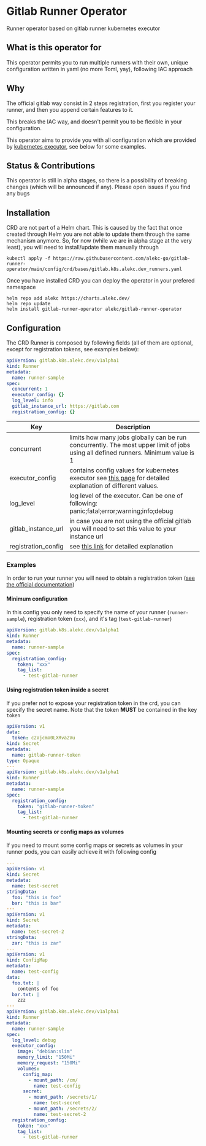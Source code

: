 # Gitlab Runner Operator
Runner operator based on gitlab runner kubernetes executor

## What is this operator for
This operator permits you to run multiple runners with their own, unique configuration written in yaml (no more Toml, yay), following IAC approach

## Why
The official gitlab way consist in 2 steps registration, first you register your runner, and then you append certain features to it. 

This breaks the IAC way, and doesn't permit you to be flexible in your configuration. 

This operator aims to provide you with all configuration which are provided by [kubernetes executor](https://docs.gitlab.com/runner/executors/kubernetes.html), see below for some examples. 

## Status & Contributions
This operator is still in alpha stages, so there is a possibility of breaking changes (which will be announced if any). Please open issues if you find any bugs

## Installation 
CRD are not part of a Helm chart. This is caused by the fact that once created through Helm you are not able to update them through the same mechanism anymore. So, for now (while we are in alpha stage at the very least), you will need to install/update them manually through
```
kubectl apply -f https://raw.githubusercontent.com/alekc-go/gitlab-runner-operator/main/config/crd/bases/gitlab.k8s.alekc.dev_runners.yaml
```

Once you have installed CRD you can deploy the operator in your prefered namespace
```
helm repo add alekc https://charts.alekc.dev/
helm repo update
helm install gitlab-runner-operator alekc/gitlab-runner-operator
```

## Configuration
The CRD Runner is composed by following fields (all of them are optional, except for registration tokens, see examples below):
```yaml
apiVersion: gitlab.k8s.alekc.dev/v1alpha1
kind: Runner
metadata:
  name: runner-sample
spec:
  concurrent: 1
  executor_config: {}
  log_level: info
  gitlab_instance_url: https://gitlab.com
  registration_config: {}    
```
|Key  |Description  |
|--|--|
| concurrent | limits how many jobs globally can be run concurrently. The most upper limit of jobs using all defined runners. Minimum value is 1 |
| executor_config | contains config values for kubernetes executor see [this page](https://docs.gitlab.com/runner/executors/kubernetes.html#the-keywords) for detailed explanation of different values.|
| log_level | log level of the executor. Can be one of following: panic;fatal;error;warning;info;debug|
| gitlab_instance_url| in case you are not using the official gitlab you will need to set this value to your instance url |
| registration_config | see [this link](https://docs.gitlab.com/ee/api/runners.html#register-a-new-runner) for detailed explanation

### Examples
In order to run your runner you will need to obtain a registration token ([see the official documentation](https://docs.gitlab.com/runner/register/))

#### Minimum configuration

In this config you only need to specify the name of your runner (`runner-sample`), registration token (`xxx`), and it's tag (`test-gitlab-runner`)  
```yaml
apiVersion: gitlab.k8s.alekc.dev/v1alpha1
kind: Runner
metadata:
  name: runner-sample
spec:
  registration_config:
    token: "xxx"
    tag_list:
      - test-gitlab-runner
```

#### Using registration token inside a secret
If you prefer not to expose your registration token in the crd, you can specify the secret name. 
Note that the token **MUST** be contained in the key `token`

```yaml
apiVersion: v1
data:
  token: c2VjcmV0LXRva2Vu
kind: Secret
metadata:
  name: gitlab-runner-token
type: Opaque
---
apiVersion: gitlab.k8s.alekc.dev/v1alpha1
kind: Runner
metadata:
  name: runner-sample
spec:
  registration_config:
    token: "gitlab-runner-token"
    tag_list:
      - test-gitlab-runner
```

#### Mounting secrets or config maps as volumes
If you need to mount some config maps or secrets as volumes in your runner pods, you can easily achieve it with following config
```yaml
---
apiVersion: v1
kind: Secret
metadata:
  name: test-secret
stringData:
  foo: "this is foo"
  bar: "this is bar"
---
apiVersion: v1
kind: Secret
metadata:
  name: test-secret-2
stringData:
  zar: "this is zar"
---
apiVersion: v1
kind: ConfigMap
metadata:
  name: test-config
data:
  foo.txt: |
    contents of foo
  bar.txt: |
    zzz
---
apiVersion: gitlab.k8s.alekc.dev/v1alpha1
kind: Runner
metadata:
  name: runner-sample
spec:
  log_level: debug
  executor_config:
    image: "debian:slim"
    memory_limit: "150Mi"
    memory_request: "150Mi"
    volumes:
      config_map:
        - mount_path: /cm/
          name: test-config
      secret:
        - mount_path: /secrets/1/
          name: test-secret
        - mount_path: /secrets/2/
          name: test-secret-2
  registration_config:
    token: "xxx"
    tag_list:
      - test-gitlab-runner
```
